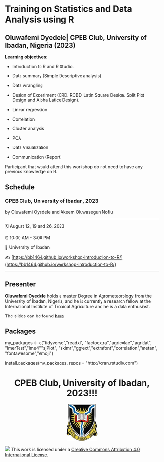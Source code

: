 # Training on Statistics and Data Analysis using R

## Oluwafemi Oyedele| CPEB Club, University of Ibadan, Nigeria (2023)


**Learning objectives**:

-   Introduction to R and R Studio.

- Data summary (Simple Descriptive analysis) 

- Data wrangling

- Design of Experiment (CRD, RCBD, Latin Square Design, Split Plot Design and Alpha Latice Design).

- Linear regression

- Correlation

- Cluster analysis

- PCA

- Data Visualization

- Communication (Report)

Participant that would attend this workshop do not need to have any previous knowledge on  R.

## Schedule

### CPEB Club, University of Ibadan, 2023

by Oluwafemi Oyedele and Akeem Oluwasegun Nofiu 

-----

:spiral_calendar: August 12, 19 and 26, 2023

:alarm_clock:     10:00 AM - 3:00 PM  

:hotel:           University of Ibadan  

:writing_hand:    [https://bb1464.github.io/workshop-introduction-to-R/](https://bb1464.github.io/workshop-introduction-to-R/)  

-----

## Presenter

**Oluwafemi Oyedele** holds a master Degree in Agrometeorology from the University of Ibadan, Nigeria, and he is currently a research fellow at the International Institute of Tropical Agriculture and he is a data enthusiast.

The slides can be found [**here**](https://bb1464.github.io/workshop-introduction-to-R/)

## Packages
my_packages <- c("tidyverse","readxl",
                 "factoextra","agricolae","agridat",
                 "lmerTest","lme4","sjPlot",
                 "skimr","ggtext","extrafont","correlation","metan",
                 "fontawesome","emoji")

install.packages(my_packages, repos = "http://cran.rstudio.com")



<h1 align="center"> CPEB Club, University of Ibadan, 2023!!! </h1>

  <p align="center">
    <img src="https://github.com/BB1464/workshop-introduction-to-R/blob/master/img/ui.jpg" width="20%">
      </p>



![](https://i.creativecommons.org/l/by/4.0/88x31.png) This work is licensed under a [Creative Commons Attribution 4.0 International License](https://creativecommons.org/licenses/by/4.0/).
